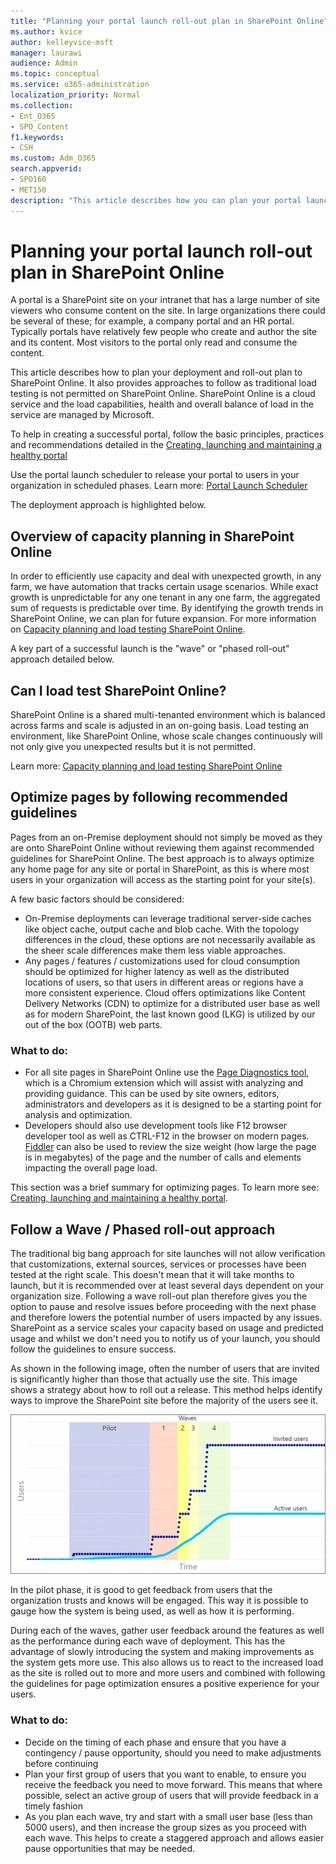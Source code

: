 ```yaml
---
title: "Planning your portal launch roll-out plan in SharePoint Online"
ms.author: kvice
author: kelleyvice-msft
manager: laurawi
audience: Admin
ms.topic: conceptual
ms.service: o365-administration
localization_priority: Normal
ms.collection: 
- Ent_O365
- SPO_Content
f1.keywords:
- CSH
ms.custom: Adm_O365
search.appverid: 
- SPO160
- MET150
description: "This article describes how you can plan your portal launch in SharePoint Online and what steps to take for a successful launch"
---
```


# Planning your portal launch roll-out plan in SharePoint Online

A portal is a SharePoint site on your intranet that has a large number of site viewers who consume content on the site. In large organizations there could be several of these; for example, a company portal and an HR portal. Typically portals have relatively few people who create and author the site and its content. Most visitors to the portal only read and consume the content.

This article describes how to plan your deployment and roll-out plan to SharePoint Online. It also provides approaches to follow as traditional load testing is not permitted on SharePoint Online. SharePoint Online is a cloud service and the load capabilities, health and overall balance of load in the service are managed by Microsoft.

To help in creating a successful portal, follow the basic principles, practices and recommendations detailed in the [Creating, launching and maintaining a healthy portal](/sharepoint/portal-health) 

Use the portal launch scheduler to release your portal to users in your organization in scheduled phases. Learn more: [Portal Launch Scheduler](https://docs.microsoft.com/en-us/microsoft-365/enterprise/portallaunchscheduler)

The deployment approach is highlighted below.

## Overview of capacity planning in SharePoint Online
In order to efficiently use capacity and deal with unexpected growth, in any farm, we have automation that tracks certain usage scenarios. While exact growth is unpredictable for any one tenant in any one farm, the aggregated sum of requests is predictable over time. By identifying the growth trends in SharePoint Online, we can plan for future expansion. For more information on [Capacity planning and load testing SharePoint Online](capacity-planning-and-load-testing-sharepoint-online.md).

A key part of a successful launch is the "wave" or "phased roll-out" approach detailed below. 

## Can I load test SharePoint Online?
SharePoint Online is a shared multi-tenanted environment which is balanced across farms and scale is adjusted in an on-going basis. Load testing an environment, like SharePoint Online, whose scale changes continuously will not only  give you unexpected results but it is not permitted. 

Learn more:  [Capacity planning and load testing SharePoint Online](capacity-planning-and-load-testing-sharepoint-online.md)

## Optimize pages by following recommended guidelines
Pages from an on-Premise deployment should not simply be moved as they are onto SharePoint Online without reviewing them against recommended guidelines for SharePoint Online. The best approach is to always optimize any home page for any site or portal in SharePoint, as this is where most users in your organization will access as the starting point for your site(s).

A few basic factors should be considered:
- On-Premise deployments can leverage traditional server-side caches like object cache, output cache and blob cache. With the topology differences in the cloud, these options are not necessarily available as the sheer scale differences make them less viable approaches.
- Any pages / features / customizations used for cloud consumption should be optimized for higher latency as well as the distributed locations of users, so that users in different areas or regions have a more consistent experience. Cloud offers optimizations like Content Delivery Networks (CDN) to optimize for a distributed user base as well as for modern SharePoint, the last known good (LKG) is utilized by our out of the box (OOTB) web parts.

### What to do:
 - For all site pages in SharePoint Online use the [Page Diagnostics tool](./page-diagnostics-for-spo.md), which is a Chromium extension which will assist with analyzing and providing guidance. This can be used by site owners, editors, administrators and developers as it is designed to be a starting point for analysis and optimization.
 - Developers should also use development tools like F12 browser developer tool as well as CTRL-F12 in the browser on modern pages. [Fiddler](https://www.telerik.com/download/fiddler) can also be used to review the size weight (how large the page is in megabytes) of the page and the number of calls and elements impacting the overall page load. 

This section was a brief summary for optimizing pages.  To learn more see:  [Creating, launching and maintaining a healthy portal](/sharepoint/portal-health).

## Follow a Wave / Phased roll-out approach
The traditional big bang approach for site launches will not allow verification that customizations, external sources, services or processes have been tested at the right scale. This doesn't mean that it will take months to launch, but it is recommended over at least several days dependent on your organization size. Following a wave roll-out plan therefore gives you the option to pause and resolve issues before proceeding with the next phase and therefore lowers the potential number of users impacted by any issues. SharePoint as a service scales your capacity based on usage and predicted usage and whilst we don't need you to notify us of your launch, you should follow the guidelines to ensure success.
  
As shown in the following image, often the number of users that are invited is significantly higher than those that actually use the site. This image shows a strategy about how to roll out a release. This method helps identify ways to improve the SharePoint site before the majority of the users see it.
  
![Graph showing invited and active users](../media/0bc14a20-9420-4986-b9b9-fbcd2c6e0fb9.png)
  
In the pilot phase, it is good to get feedback from users that the organization trusts and knows will be engaged. This way it is possible to gauge how the system is being used, as well as how it is performing.
  
During each of the waves, gather user feedback around the features as well as the performance during each wave of deployment. This has the advantage of slowly introducing the system and making improvements as the system gets more use. This also allows us to react to the increased load as the site is rolled out to more and more users and combined with following the guidelines for page optimization ensures a positive experience for your users.

### What to do:
- Decide on the timing of each phase and ensure that you have a contingency / pause opportunity, should you need to make adjustments before continuing
- Plan your first group of users that you want to enable, to ensure you receive the feedback you need to move forward. This means that where possible, select an active group of users that will provide feedback in a timely fashion
- As you plan each wave, try and start with a small user base (less than 5000 users), and then increase the group sizes as you proceed with each wave. This helps to create a staggered approach and allows easier pause opportunities that may be needed.